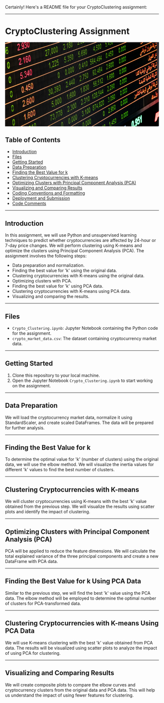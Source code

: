 Certainly! Here's a README file for your CryptoClustering assignment:

---

# CryptoClustering Assignment

![Stockimage](Starter_Code/Resources/pexels-pixabay-534216.jpg)

## Table of Contents

- [Introduction](#introduction)
- [Files](#files)
- [Getting Started](#getting-started)
- [Data Preparation](#data-preparation)
- [Finding the Best Value for k](#finding-the-best-value-for-k)
- [Clustering Cryptocurrencies with K-means](#clustering-cryptocurrencies-with-k-means)
- [Optimizing Clusters with Principal Component Analysis (PCA)](#optimizing-clusters-with-principal-component-analysis-pca)
- [Visualizing and Comparing Results](#visualizing-and-comparing-results)
- [Coding Conventions and Formatting](#coding-conventions-and-formatting)
- [Deployment and Submission](#deployment-and-submission)
- [Code Comments](#code-comments)

---

## Introduction

In this assignment, we will use Python and unsupervised learning techniques to predict whether cryptocurrencies are affected by 24-hour or 7-day price changes. We will perform clustering using K-means and optimize the clusters using Principal Component Analysis (PCA). The assignment involves the following steps:

- Data preparation and normalization.
- Finding the best value for 'k' using the original data.
- Clustering cryptocurrencies with K-means using the original data.
- Optimizing clusters with PCA.
- Finding the best value for 'k' using PCA data.
- Clustering cryptocurrencies with K-means using PCA data.
- Visualizing and comparing the results.

---

## Files

- `Crypto_Clustering.ipynb`: Jupyter Notebook containing the Python code for the assignment.
- `crypto_market_data.csv`: The dataset containing cryptocurrency market data.

---

## Getting Started

1. Clone this repository to your local machine.
2. Open the Jupyter Notebook `Crypto_Clustering.ipynb` to start working on the assignment.

---

## Data Preparation

We will load the cryptocurrency market data, normalize it using StandardScaler, and create scaled DataFrames. The data will be prepared for further analysis.

---

## Finding the Best Value for k

To determine the optimal value for 'k' (number of clusters) using the original data, we will use the elbow method. We will visualize the inertia values for different 'k' values to find the best number of clusters.

---

## Clustering Cryptocurrencies with K-means

We will cluster cryptocurrencies using K-means with the best 'k' value obtained from the previous step. We will visualize the results using scatter plots and identify the impact of clustering.

---

## Optimizing Clusters with Principal Component Analysis (PCA)

PCA will be applied to reduce the feature dimensions. We will calculate the total explained variance of the three principal components and create a new DataFrame with PCA data.

---

## Finding the Best Value for k Using PCA Data

Similar to the previous step, we will find the best 'k' value using the PCA data. The elbow method will be employed to determine the optimal number of clusters for PCA-transformed data.

---

## Clustering Cryptocurrencies with K-means Using PCA Data

We will use K-means clustering with the best 'k' value obtained from PCA data. The results will be visualized using scatter plots to analyze the impact of using PCA for clustering.

---

## Visualizing and Comparing Results

We will create composite plots to compare the elbow curves and cryptocurrency clusters from the original data and PCA data. This will help us understand the impact of using fewer features for clustering.

